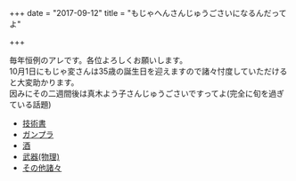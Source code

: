 +++
date = "2017-09-12"
title = "もじゃへんさんじゅうごさいになるんだってよ"

+++

毎年恒例のアレです。各位よろしくお願いします。  
10月1日にもじゃ変さんは35歳の誕生日を迎えますので諸々忖度していただけると大変助かります。  
因みにその二週間後は真木よう子さんじゅうごさいですってよ(完全に旬を過ぎている話題)

* [技術書](http://www.amazon.co.jp/registry/wishlist/1345GN03KS5L1/)
* [ガンプラ](http://www.amazon.co.jp/registry/wishlist/2B8SWTFYD5IC/)
* [酒](http://www.amazon.co.jp/registry/wishlist/2N5QMYJIW6NKM/)
* [武器(物理)](http://www.amazon.co.jp/registry/wishlist/LPR7MH6Y7N4/)
* [その他諸々](https://www.amazon.co.jp/gp/registry/wishlist/3MGAMZI4J2HMQ/)